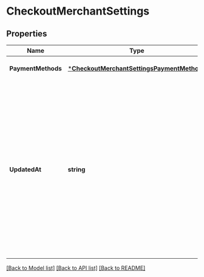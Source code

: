 # CheckoutMerchantSettings

## Properties
Name | Type | Description | Notes
------------ | ------------- | ------------- | -------------
**PaymentMethods** | [***CheckoutMerchantSettingsPaymentMethods**](CheckoutMerchantSettingsPaymentMethods.md) |  | [optional] [default to null]
**UpdatedAt** | **string** | The timestamp when the settings were last updated, in RFC 3339 format. Examples for January 25th, 2020 6:25:34pm Pacific Standard Time: UTC: 2020-01-26T02:25:34Z Pacific Standard Time with UTC offset: 2020-01-25T18:25:34-08:00 | [optional] [default to null]

[[Back to Model list]](../README.md#documentation-for-models) [[Back to API list]](../README.md#documentation-for-api-endpoints) [[Back to README]](../README.md)

